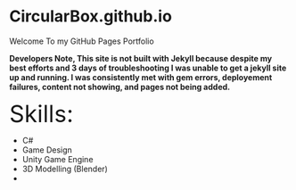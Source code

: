 # CircularBox.github.io

Welcome To my GitHub Pages Portfolio

**Developers Note, This site is not built with Jekyll because despite my best efforts and 3 days of troubleshooting I was unable to get a jekyll site up and running. I was consistently met with gem errors, deployement failures, content not showing, and pages not being added.**

<span style="font-size: 3em;">Skills:</span>
- C#
- Game Design
- Unity Game Engine
- 3D Modelling (Blender)
- 
